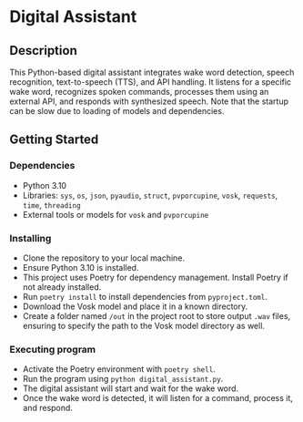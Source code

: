 # Digital Assistant

## Description

This Python-based digital assistant integrates wake word detection, speech recognition, text-to-speech (TTS), and API handling. It listens for a specific wake word, recognizes spoken commands, processes them using an external API, and responds with synthesized speech. Note that the startup can be slow due to loading of models and dependencies.

## Getting Started

### Dependencies

- Python 3.10
- Libraries: `sys`, `os`, `json`, `pyaudio`, `struct`, `pvporcupine`, `vosk`, `requests`, `time`, `threading`
- External tools or models for `vosk` and `pvporcupine`

### Installing

- Clone the repository to your local machine.
- Ensure Python 3.10 is installed.
- This project uses Poetry for dependency management. Install Poetry if not already installed.
- Run `poetry install` to install dependencies from `pyproject.toml`.
- Download the Vosk model and place it in a known directory.
- Create a folder named `/out` in the project root to store output `.wav` files, ensuring to specify the path to the Vosk model directory as well.

### Executing program

- Activate the Poetry environment with `poetry shell`.
- Run the program using `python digital_assistant.py`.
- The digital assistant will start and wait for the wake word.
- Once the wake word is detected, it will listen for a command, process it, and respond.
